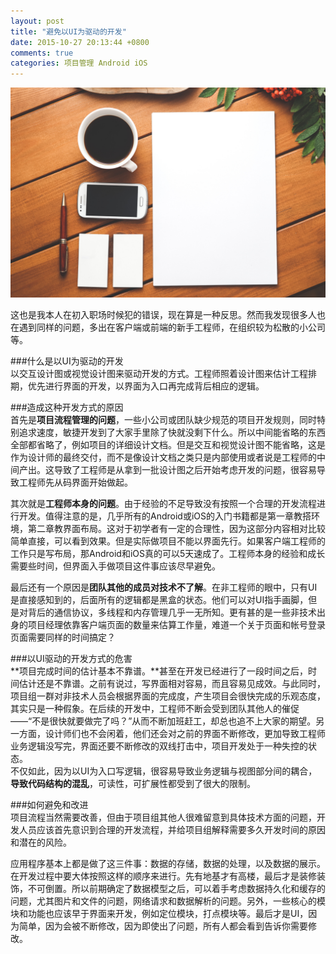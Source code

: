 ```yaml
---
layout: post
title: "避免以UI为驱动的开发"
date: 2015-10-27 20:13:44 +0800
comments: true
categories: 项目管理 Android iOS
---
```


![避免以UI为驱动的开发](/images/blog/coffee-smartphone-desk-pen_800_1200.jpg)

这也是我本人在初入职场时候犯的错误，现在算是一种反思。然而我发现很多人也在遇到同样的问题，多出在客户端或前端的新手工程师，在组织较为松散的小公司等。

###什么是以UI为驱动的开发</br>
以交互设计图或视觉设计图来驱动开发的方式。工程师照着设计图来估计工程排期，优先进行界面的开发，以界面为入口再完成背后相应的逻辑。</br>

###造成这种开发方式的原因</br>
首先是**项目流程管理的问题**，一些小公司或团队缺少规范的项目开发规则，同时特别追求速度，敏捷开发到了大家手里除了快就没剩下什么。所以中间能省略的东西全部都省略了，例如项目的详细设计文档。但是交互和视觉设计图不能省略，这是作为设计师的最终交付，而不是像设计文档之类只是内部使用或者说是工程师的中间产出。这导致了工程师是从拿到一批设计图之后开始考虑开发的问题，很容易导致工程师先从码界面开始做起。</br>

其次就是**工程师本身的问题**。由于经验的不足导致没有按照一个合理的开发流程进行开发。值得注意的是，几乎所有的Android或iOS的入门书籍都是第一章教搭环境，第二章教界面布局。这对于初学者有一定的合理性，因为这部分内容相对比较简单直接，可以看到效果。但是实际做项目不能以界面先行。如果客户端工程师的工作只是写布局，那Android和iOS真的可以5天速成了。工程师本身的经验和成长需要些时间，但界面入手做项目这件事应该尽早避免。</br>

最后还有一个原因是**团队其他的成员对技术不了解**。在非工程师的眼中，只有UI是直接感知到的，后面所有的逻辑都是黑盒的状态。他们可以对UI指手画脚，但是对背后的通信协议，多线程和内存管理几乎一无所知。更有甚的是一些非技术出身的项目经理依靠客户端页面的数量来估算工作量，难道一个关于页面和帐号登录页面需要同样的时间搞定？</br>

###以UI驱动的开发方式的危害</br>
  **项目完成时间的估计基本不靠谱。**甚至在开发已经进行了一段时间之后，时间估计还是不靠谱。之前有说过，写界面相对容易，而且容易见成效。与此同时，项目组一群对非技术人员会根据界面的完成度，产生项目会很快完成的乐观态度，其实只是一种假象。在后续的开发中，工程师不断会受到团队其他人的催促——“不是很快就要做完了吗？”从而不断加班赶工，却总也追不上大家的期望。另一方面，设计师们也不会闲着，他们还会对之前的界面不断修改，更加导致工程师业务逻辑没写完，界面还要不断修改的双线打击中，项目开发处于一种失控的状态。</br>
  不仅如此，因为以UI为入口写逻辑，很容易导致业务逻辑与视图部分间的耦合，**导致代码结构的混乱**，可读性，可扩展性都受到了很大的限制。</br>

###如何避免和改进</br>
项目流程当然需要改善，但由于项目组其他人很难留意到具体技术方面的问题，开发人员应该首先意识到合理的开发流程，并给项目组解释需要多久开发时间的原因和潜在的风险。</br>

应用程序基本上都是做了这三件事：数据的存储，数据的处理，以及数据的展示。在开发过程中要大体按照这样的顺序来进行。先有地基才有高楼，最后才是装修装饰，不可倒置。所以前期确定了数据模型之后，可以着手考虑数据持久化和缓存的问题，尤其图片和文件的问题，网络请求和数据解析的问题。另外，一些核心的模块和功能也应该早于界面来开发，例如定位模块，打点模块等。最后才是UI，因为简单，因为会被不断修改，因为即使出了问题，所有人都会看到告诉你需要修改。</br>